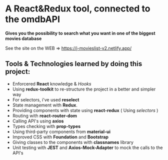 # A React&Redux tool, connected to the omdbAPI

**Gives you the possibility to search what you want in one of the biggest movies database**

See the site on the WEB => https://j-movieslist-v2.netlify.app/

## Tools & Technologies learned by doing this project: 
- Enforcered **React** knowledge & _Hooks_ 
- Using **redux-toolkit** to re-structure the project in a better and simpler way
- For selectors, i've used **reselect**
- State management with **Redux**.
- Providing components with state using **react-redux** ( Using _selectors_ )
- Routing with **react-router-dom** 
- Calling API's using **axios**
- Types checking with **prop-types**
- Using third-party components from **material-ui**
- Improved CSS with **Foundation** and **Bootstrap**
- Giving classes to the components with **classnames** library
- Unit testing with **JEST** and **Axios-Mock-Adapter** to mock the calls to the API's
